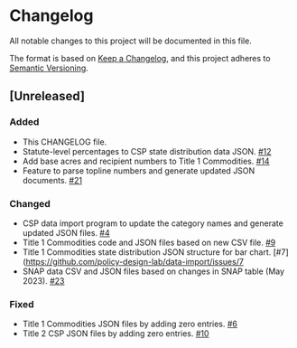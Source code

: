 # Changelog

All notable changes to this project will be documented in this file.

The format is based on [Keep a Changelog](https://keepachangelog.com/en/1.0.0/),
and this project adheres to [Semantic Versioning](https://semver.org/spec/v2.0.0.html).

## [Unreleased]

### Added

- This CHANGELOG file.
- Statute-level percentages to CSP state distribution data JSON. [#12](https://github.com/policy-design-lab/data-import/issues/12)
- Add base acres and recipient numbers to Title 1 Commodities. [#14](https://github.com/policy-design-lab/data-import/issues/14)
- Feature to parse topline numbers and generate updated JSON documents. [#21](https://github.com/policy-design-lab/data-import/issues/21)

### Changed

- CSP data import program to update the category names and generate updated JSON files. [#4](https://github.com/policy-design-lab/data-import/issues/4)
- Title 1 Commodities code and JSON files based on new CSV file. [#9](https://github.com/policy-design-lab/data-import/issues/9)
- Title 1 Commodities state distribution JSON structure for bar chart. [#7](https://github.com/policy-design-lab/data-import/issues/7
- SNAP data CSV and JSON files based on changes in SNAP table (May 2023). [#23](https://github.com/policy-design-lab/data-import/issues/23)

### Fixed

- Title 1 Commodities JSON files by adding zero entries. [#6](https://github.com/policy-design-lab/data-import/issues/6)
- Title 2 CSP JSON files by adding zero entries. [#10](https://github.com/policy-design-lab/data-import/issues/10)
